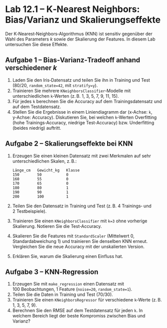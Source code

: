 # Lab 12.1 – K‑Nearest Neighbors: Bias/Varianz und Skalierungseffekte

Der K‑Nearest‑Neighbors‑Algorithmus (KNN) ist sensitiv gegenüber der Wahl des Parameters *k* sowie der Skalierung der Features. In diesem Lab untersuchen Sie diese Effekte.

## Aufgabe 1 – Bias‑Varianz‑Tradeoff anhand verschiedener *k*

1. Laden Sie den Iris‑Datensatz und teilen Sie ihn in Training und Test (80/20, `random_state=42`, mit `stratify=y`).
2. Trainieren Sie mehrere `KNeighborsClassifier`‑Modelle mit unterschiedlichen `k`‑Werten (z. B. 1, 3, 5, 7, 9, 11, 15).
3. Für jedes `k` berechnen Sie die Accuracy auf dem Trainingsdatensatz und auf dem Testdatensatz.
4. Stellen Sie die Ergebnisse in einem Liniendiagramm dar (x‑Achse: `k`, y‑Achse: Accuracy). Diskutieren Sie, bei welchen `k`‑Werten Overfitting (hohe Trainings‑Accuracy, niedrige Test‑Accuracy) bzw. Underfitting (beides niedrig) auftritt.

## Aufgabe 2 – Skalierungseffekte bei KNN

1. Erzeugen Sie einen kleinen Datensatz mit zwei Merkmalen auf sehr unterschiedlichen Skalen, z. B.:

   ```text
   Länge_cm   Gewicht_kg   Klasse
   150        50           0
   160        55           0
   170        65           0
   180        80           1
   190        90           1
   200        100          1
   ```

2. Teilen Sie den Datensatz in Training und Test (z. B. 4 Trainings‑ und 2 Testbeispiele).
3. Trainieren Sie einen `KNeighborsClassifier` mit `k=3` ohne vorherige Skalierung. Notieren Sie die Test‑Accuracy.
4. Skalieren Sie die Features mit `StandardScaler` (Mittelwert 0, Standardabweichung 1) und trainieren Sie denselben KNN erneut. Vergleichen Sie die neue Accuracy mit der unskalierten Version.
5. Erklären Sie, warum die Skalierung einen Einfluss hat.

## Aufgabe 3 – KNN‑Regression

1. Erzeugen Sie mit `make_regression` einen Datensatz mit 100 Beobachtungen, 1 Feature (`noise=20`, `random_state=1`).
2. Teilen Sie die Daten in Training und Test (70/30).
3. Trainieren Sie einen `KNeighborsRegressor` für verschiedene `k`‑Werte (z. B. 1, 3, 5, 7, 9).
4. Berechnen Sie den RMSE auf dem Testdatensatz für jeden `k`. In welchem Bereich liegt der beste Kompromiss zwischen Bias und Varianz?
